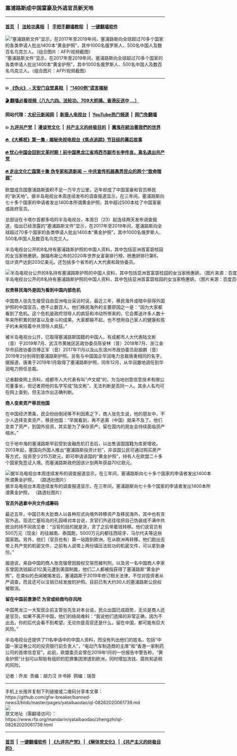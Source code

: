 ### 塞浦路斯成中国富豪及外逃官员新天地
------------------------

#### [首页](https://github.com/gfw-breaker/banned-news3/blob/master/README.md) &nbsp;&nbsp;|&nbsp;&nbsp; [法轮功真相](https://github.com/begood0513/basic/blob/master/README.md)  &nbsp;&nbsp;|&nbsp;&nbsp; [手把手翻墙教程](https://github.com/gfw-breaker/guides/wiki)  &nbsp;&nbsp;|&nbsp;&nbsp; [一键翻墙软件](https://github.com/gfw-breaker/nogfw/blob/master/README.md)  



<div id="headerimg">
 <img alt="“塞浦路斯文件”显示，在2017年至2019年间，塞浦路斯向全球超过70多个国家的各类申请人批出1400本“黄金护照”，其中1000名俄罗斯人、500名中国人及数百名乌克兰人。（组合图片：AFP/视频截图） " src="https://www.rfa.org/mandarin/yataibaodao/zhengzhi/ql-08262020061739.html/000_1W64M7aaa.jpg/@@images/f8bf958f-f4bc-4bc6-aa94-a7b417522e59.jpeg" title="“塞浦路斯文件”显示，在2017年至2019年间，塞浦路斯向全球超过70多个国家的各类申请人批出1400本“黄金护照”，其中1000名俄罗斯人、500名中国人及数百名乌克兰人。（组合图片：AFP/视频截图） "/>
 <div id="headerimgcontents">
  <div id="headerimgcaption">
   <span>
    “塞浦路斯文件”显示，在2017年至2019年间，塞浦路斯向全球超过70多个国家的各类申请人批出1400本“黄金护照”，其中1000名俄罗斯人、500名中国人及数百名乌克兰人。（组合图片：AFP/视频截图）
   </span>
   <!-- zoomattribute -->
  </div>
  <!-- headerimgcaption -->
 </div>
 <!-- headerimagecontents -->
</div>

<hr/>


#### 💥 [《伪火》 - 天安门自焚真相 ](http://141.164.51.119:10000/videos/blog/weihuo.html)&nbsp; |&nbsp; [“1400例”谎言揭秘  ](http://141.164.51.119:10000/videos/blog/jiexi1400.html)

#### [ 🎬  翻墙必看视频（八九六四、法轮功、709大抓捕、香港反送中 ...）](https://github.com/gfw-breaker/links/blob/master/banned.md)

#### 网站代理：[大纪元新闻网](http://167.172.10.89:10080/gb/) &nbsp;|&nbsp; [新唐人电视台](http://167.172.10.89:8808/gb/)  &nbsp;|&nbsp; [YouTube热门频道](http://158.247.203.241/youtube.html) &nbsp;|&nbsp; [网门免翻墙](http://158.247.203.241:11000/show.aspx?name=ogHome)

#### 💥 [九评共产党](http://141.164.51.119:10000/videos/res/jiuping/)&nbsp; |&nbsp; [漫谈党文化](http://141.164.51.119:10000/videos/res/mtdwh/)&nbsp; |&nbsp; [共产主义的终极目的](http://141.164.51.119:10000/videos/res/zjmd/)&nbsp; |&nbsp; [魔鬼在統治著我們的世界](http://141.164.51.119:10000/videos/res/TheSpecter/)  

#### [ 🔥  《大裤衩》第一集 - 揭秘央视电视台《焦点追踪》节目组的幕后故事](http://141.164.51.119:10000/videos/news/../res/big-shorts/index.html)

#### [ 🔥  忧心中国会回到文革时期！前中国黑龙江省鸡西市副市长李传良，真名退出共产党](http://141.164.51.119:10000/videos/news/quit01.html)

#### [ 🔥  走出文化亡国第十集 伪专家和造新闻 － 中共宣传机器愚弄民众的两个“致命暗器”](http://141.164.51.119:10000/videos/news/../res/zcwhwg/index.html)

<div id="storytext">
 <div>
  <div class="slot_header">
  </div>
 </div>
 <p>
 </p>
 <p>
  欧盟成员国塞浦路斯面积不足一万平方公里，近年却成了中国富豪和官员移民的“新天地”。据半岛电视台本周连续发布的调查报道显示，在三年间，塞浦路斯向七十多个国家的申请者发出1400本所谓黄金护照，其中超过500本给了中国富豪或政府官员。
 </p>
 <p>
  总部设在卡塔尔首都多哈的半岛电视台，本周日（23）起连续两天发布调查报道，指出已经泄露的“塞浦路斯文件”显示，在2017年至2019年间，塞浦路斯向全球超过70多个国家的各类申请人批出1400本“黄金护照”，其中1000名俄罗斯人、500名中国人及数百名乌克兰人。
 </p>
 <p>
 </p>
 <p>
 </p>
 <p>
  半岛电视台公开的8名持有塞浦路斯护照的中国人资料，其中包括亚洲首富碧桂园的女当家杨惠妍。据福布斯公布的2020年世界女富豪排行榜，杨惠妍排行第6，估计资产达到203亿美元。还包括多个省市的人大代表和政协委员。
 </p>
 <p>
 </p>
 <p>
  <div class="image-inline captioned" style="width:1254px;">
   <div style="width:1254px;">
    <img alt="半岛电视台公开的8名持有塞浦路斯护照的中国人资料，其中包括亚洲首富碧桂园的女当家杨惠妍。（图片来源：百度百科）" src="https://www.rfa.org/mandarin/yataibaodao/zhengzhi/ql-08262020061739.html/Untitled-1.jpg" title="半岛电视台公开的8名持有塞浦路斯护照的中国人资料，其中包括亚洲首富碧桂园的女当家杨惠妍。（图片来源：百度百科）"/>
   </div>
   <div class="image-caption">
    <span style="width:1254px;">
     半岛电视台公开的8名持有塞浦路斯护照的中国人资料，其中包括亚洲首富碧桂园的女当家杨惠妍。（图片来源：百度百科）
    </span>
    <span class="copyright">
    </span>
   </div>
  </div>
 </p>
 <p>
  <b>
   权贵移民海外是因为看到中国内部危机
  </b>
 </p>
 <p>
  中国商人张先生接受自由亚洲电台采访时说，最近三年，移民海外或暗中获得外国护照的中国官员，绝不止数百人。他们移民海外的主要原因之一是：“因为大家都看到了危机。这个危机是政府领导人的疯狂和冲动所带来的，它会葬送许多人数十年来所积累的财富以及奋斗的成果。大家都输不起，也不想用自己家人的健康和孩子的未来陪着中共领导人疯狂。”
 </p>
 <p>
  被半岛电视台公开，已取得塞浦路斯国籍的中国人，有成都市人大代表陆文彬（音）于2019年7月、武汉市黄陂区区政协委员陈安林（音）2018年7月、浙江金华市前政协委员傅正军（音）2017年11月以及山东滨州市政协委员赵振鹏（音）2019年2分别得到塞浦路斯护照。另有与中国国企华润电力总裁唐勇相同的名字，据报道，唐勇于2019年1月取得了塞浦路斯护照，同年12月，从华润置地调任到华润电力担任总裁。
 </p>
 <p>
  记者翻查网上资料，成都市人大代表有叫“卢文斌”的，为当地创意信息技术有限公司董事长，但记者把他的名字写成“陆文彬”，无法判断是否同一人。其余人名均可在网上查到，但无法作出正确判断。
 </p>
 <p>
  <b>
   商人变卖资产移民他国
  </b>
 </p>
 <p>
  在中国经济萧条，民企纷纷倒闭等不利因素之下，商人张先生说，他的朋友中，不少人选择变卖资产，移民他国：“早就看到，再不逃离（中国）就来不及了。他们变卖了资产，到国外投资，其实是为了保存资产。留在国内的朋友会持续面临资产缩水。”
 </p>
 <p>
  位于地中海的塞浦路斯早前受到金融危机打击后，以出售该国国籍为库房增收。2013年起，塞国向外国人推出“塞浦路斯投资计划”，非该国公民可通过购买房产等方式，投资至少215万欧元，即可申请该国的“黄金护照”，持有人在欧盟二十多个国家免签证入境。而塞浦路斯政府因该计划两年获益70亿欧元。
 </p>
 <p>
 </p>
 <p>
  <div class="image-inline captioned" style="width:660px;">
   <div style="width:660px;">
    <img alt="据半岛电视台本周连续发布的调查报道显示，在三年间，塞浦路斯向七十多个国家的申请者发出1400本所谓黄金护照， （路透社图片）" src="https://www.rfa.org/mandarin/yataibaodao/zhengzhi/ql-08262020061739.html/109566335_cyppassport.jpg" title="据半岛电视台本周连续发布的调查报道显示，在三年间，塞浦路斯向七十多个国家的申请者发出1400本所谓黄金护照， （路透社图片）"/>
   </div>
   <div class="image-caption">
    <span style="width:660px;">
     据半岛电视台本周连续发布的调查报道显示，在三年间，塞浦路斯向七十多个国家的申请者发出1400本所谓黄金护照， （路透社图片）
    </span>
    <span class="copyright">
    </span>
   </div>
  </div>
 </p>
 <p>
  <b>
   官员外逃拿中共文件成筹码
  </b>
 </p>
 <p>
  最近五年，中国已有大批商人以各种形式向境外转移资产及移民海外，其中也有贪官外逃。现流亡塞班岛的孔园峰对本台说，贪官们外逃往往把自己伪装成不满中共统治的持不同政见者：“当官的目的就是贪，贪了之后带着钱转移。他们说官员有500万元（现金）的往越南、泰国跑，5000万元的都往西班牙、马尔代夫等这些国家跑。另外，他们（官员也有）第一站跑到欧洲，在从欧洲再转移。他们跑出去带上共产党的机密文件，之前有人说带上两份镇压法轮功的机密文件，可以拿到身份。”
 </p>
 <p>
  报道说，来自中国的商人张克强曾因股权交易而被判刑，以及另一名中国商人李家东曾因洗钱超过1亿美元遭到美国制裁，他们二人都被指获得了塞浦路斯“黄金护照”。在类似的丑闻被揭发后，塞浦路斯于2019年修订相关法律，不仅对投资者从严调查，而且还可以注销已经发放的护照。目前已有大约30人的塞浦路斯公民权被取消。
 </p>
 <p>
  <b>
   留在中国前景渺茫 为官或经商均存风险
  </b>
 </p>
 <p>
  中国黑龙江一大型民企前主管张先生对本台说，民众出国已成趋势，无论是商人还是官员，如果不离开中国，他们的结局难料：“我说他们选择的非常正确，因为不出去，你的后代会看不到希望。无论你是高官还是什么，留在中国，都可能有巨大风险。”
 </p>
 <p>
  半岛电视台还提供了11名申请中的中国人资料，而没有列出他们的姓名，包括“中国一家证券公司的投资银行前负责人”，“电动汽车制造商的主席”和“香港一家制药公司的首席信息官”。此前，欧盟委员会曾在2019年1月的一份报告中警告称，“黄金护照”计划可以帮助有组织的犯罪集团渗透到欧洲，同时增加洗钱、腐败和逃税的风险。
 </p>
 <p>
 </p>
 <p>
  记者：乔龙  责编：胡力汉 许书婷  网编：瑞哲
 </p>
</div>

<hr/>
手机上长按并复制下列链接或二维码分享本文章：<br/>
https://github.com/gfw-breaker/banned-news3/blob/master/pages/yataibaodao/ql-08262020061739.md <br/>
<a href='https://github.com/gfw-breaker/banned-news3/blob/master/pages/yataibaodao/ql-08262020061739.md'><img src='https://github.com/gfw-breaker/banned-news3/blob/master/pages/yataibaodao/ql-08262020061739.md.png'/></a> <br/>
原文地址（需翻墙访问）：https://www.rfa.org/mandarin/yataibaodao/zhengzhi/ql-08262020061739.html


------------------------
#### [首页](https://github.com/gfw-breaker/banned-news3/blob/master/README.md) &nbsp;|&nbsp; [一键翻墙软件](https://github.com/gfw-breaker/nogfw/blob/master/README.md) &nbsp;| [《九评共产党》](https://github.com/gfw-breaker/9ping.md/blob/master/README.md#九评之一评共产党是什么) | [《解体党文化》](https://github.com/gfw-breaker/jtdwh.md/blob/master/README.md) | [《共产主义的终极目的》](https://github.com/gfw-breaker/gczydzjmd.md/blob/master/README.md)


<img src='http://gfw-breaker.win/banned-news3/pages/yataibaodao/ql-08262020061739.md' width='0px' height='0px'/>